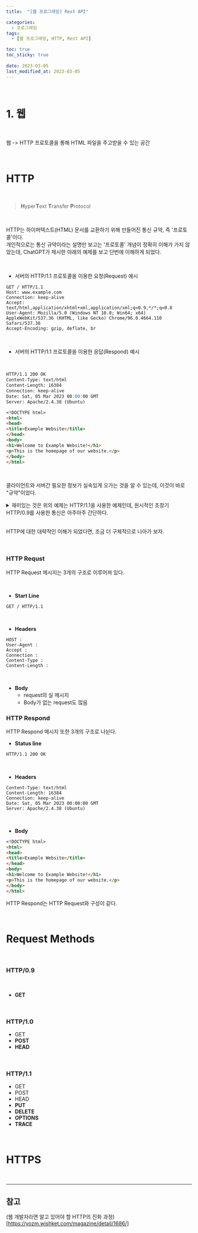 ```yaml
---
title:  "[웹 프로그래밍] Rest API"

categories:
  - 프로그래밍
tags:
  - [웹 프로그래밍, HTTP, Rest API]

toc: true
toc_sticky: true
 
date: 2023-03-05
last_modified_at: 2023-03-05
---
```


<br/>

# 1. 웹

<br/>

웹 -> HTTP 프로토콜을 통해 HTML 파일을 주고받을 수 있는 공간

<br/>

# HTTP

<br/>

> <b>H</b>yper<b>T</b>ext <b>T</b>ransfer <b>P</b>rotocol

<br/>

HTTP는 하이퍼텍스트(HTML) 문서를 교환하기 위해 만들어진 통신 규약, 즉 '프로토콜'이다.  
개인적으로는 통신 규약이라는 설명만 보고는 '프로토콜' 개념이 정확히 이해가 가지 않았는데, ChatGPT가 제시한 아래의 예제를 보고 단번에 이해하게 되었다.  

<br/>

- 서버의 HTTP/1.1 프로토콜을 이용한 요청(Request) 예시

```http
GET / HTTP/1.1
Host: www.example.com
Connection: keep-alive
Accept: text/html,application/xhtml+xml,application/xml;q=0.9,*/*;q=0.8
User-Agent: Mozilla/5.0 (Windows NT 10.0; Win64; x64) AppleWebKit/537.36 (KHTML, like Gecko) Chrome/96.0.4664.110 Safari/537.36
Accept-Encoding: gzip, deflate, br
```

<br/>

- 서버의 HTTP/1.1 프로토콜을 이용한 응답(Respond) 예시

<br/>

```md
HTTP/1.1 200 OK
Content-Type: text/html
Content-Length: 16384
Connection: keep-alive
Date: Sat, 05 Mar 2023 00:00:00 GMT
Server: Apache/2.4.38 (Ubuntu)

<!DOCTYPE html>
<html>
<head>
<title>Example Website</title>
</head>
<body>
<h1>Welcome to Example Website!</h1>
<p>This is the homepage of our website.</p>
</body>
</html>
```

<br/>

클라이언트와 서버간 필요한 정보가 실속있게 오가는 것을 알 수 있는데, 이것이 바로 "규약"이었다.  

<details>
<summary>재미있는 것은 위의 예제는 HTTP/1.1을 사용한 예제인데, 원시적인 초창기 HTTP/0.9를 사용한 통신은 아주아주 간단하다.</summary>
<div>

- HTTP/0.9 Request  

```http
GET /page.html
```

<br/>

- HTTP/0.9 Respond  

```md
<HTML>
This is HTML page
</HTML>
```

<br/>

HTTP/0.9(1991)와 HTTP/1.1(1997)를 사용한 통신을 비교해보면 발전양상을 알 수 있다.

</div>
</details>

<br/>

HTTP에 대한 대략적인 이해가 되었다면, 조금 더 구체적으로 나아가 보자.  

<br/>

### HTTP Requst

HTTP Request 메시지는 3개의 구조로 이루어져 있다.  

<br/>

- <b>Start Line</b>

```http
GET / HTTP/1.1
```

<br/>

- <b>Headers</b>

```http
HOST :
User-Agent :
Accept :
Connection :
Content-Type :
Content-Length :
```

<br/>

- <b>Body</b>
  - request의 실 메시지
  - Body가 없는 request도 많음

### HTTP Respond

HTTP Respond 메시지 또한 3개의 구조로 나뉜다.  

- <b>Status line</b>

```md
HTTP/1.1 200 OK
```

<br/>

- <b>Headers</b>

```http
Content-Type: text/html
Content-Length: 16384
Connection: keep-alive
Date: Sat, 05 Mar 2023 00:00:00 GMT
Server: Apache/2.4.38 (Ubuntu)
```

<br/>

- <b>Body</b>

```md
<!DOCTYPE html>
<html>
<head>
<title>Example Website</title>
</head>
<body>
<h1>Welcome to Example Website!</h1>
<p>This is the homepage of our website.</p>
</body>
</html>
```

HTTP Respond는 HTTP Request와 구성이 같다.  

<br/>

# Request Methods

<br/>

### HTTP/0.9

<br/>

- <b>GET</b>

<br/>

### HTTP/1.0

- GET
- <b>POST</b>
- <b>HEAD</b> 

<br/>

### HTTP/1.1

- GET
- POST
- HEAD
- <b>PUT</b>
- <b>DELETE</b>
- <b>OPTIONS</b>
- <b>TRACE</b>

<br/>

# HTTPS

<br/>

---
## <b>참고</b>

(웹 개발자라면 알고 있어야 할 HTTP의 진화 과정)[https://yozm.wishket.com/magazine/detail/1686/]